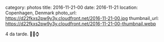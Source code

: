 category: photos 
title: 2016-11-21-00
date: 2016-11-21
location: Copenhagen, Denmark
photo_url: https://d22fkxs2pw9y3y.cloudfront.net/2016-11-21-00.jpg
thumbnail_url: https://d22fkxs2pw9y3y.cloudfront.net/2016-11-21-00-thumbnail.webp

4 da tarde. 🌚🌞⌚️           